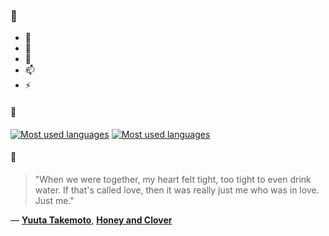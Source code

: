 ### 👋

- 🔭
- 🌱
- 💬
- 📫
- ⚡

#### 🧏

[![Most used languages](https://github-readme-stats-aynah.vercel.app/api/top-langs/?username=aynh&theme=solarized-dark&langs_count=6&layout=compact&hide_title=true)](https://github.com/anuraghazra/github-readme-stats#gh-dark-mode-only)
[![Most used languages](https://github-readme-stats-aynah.vercel.app/api/top-langs/?username=aynh&theme=solarized-light&langs_count=6&layout=compact&hide_title=true)](https://github.com/anuraghazra/github-readme-stats#gh-light-mode-only)

#### 💬

> "When we were together, my heart felt tight, too tight to even drink water. If that's called love, then it was really just me who was in love. Just me."

&mdash; [**Yuuta Takemoto**](https://myanimelist.net/character.php?q=Yuuta%20Takemoto&cat=character), [**Honey and Clover**](https://myanimelist.net/search/all?q=Honey%20and%20Clover&cat=all)
